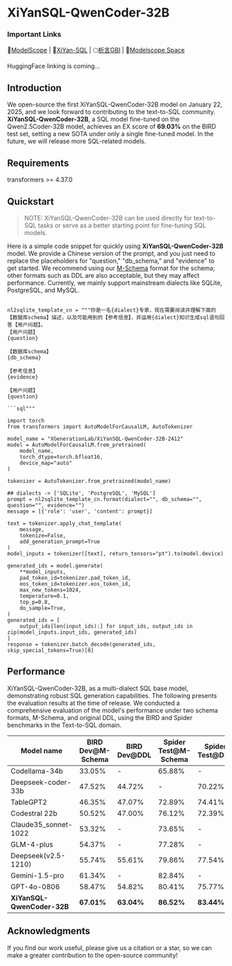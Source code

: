 #  XiYanSQL-QwenCoder-32B

### Important Links


🤖[ModelScope](https://www.modelscope.cn/models/XGenerationLab/XiYanSQL-QwenCoder-32B-2412) |
📖[XiYan-SQL](https://github.com/XGenerationLab/XiYan-SQL) |
🌕[析言GBI](https://bailian.console.aliyun.com/xiyan) |
🤗[Modelscope Space](https://www.modelscope.cn/studios/XGenerationLab/XiYanSQL-QwenCoder-32B)

HuggingFace linking is coming...

## Introduction
We open-source the first XiYanSQL-QwenCoder-32B model on January 22, 2025, and we look forward to contributing to the text-to-SQL community.
**XiYanSQL-QwenCoder-32B**, a SQL model fine-tuned on the Qwen2.5Coder-32B model, achieves an EX score of **69.03%** on the BIRD test set, setting a new SOTA under only a single fine-tuned model.
In the future, we will release more SQL-related models.


## Requirements

transformers >= 4.37.0

## Quickstart

> NOTE: XiYanSQL-QwenCoder-32B can be used directly for text-to-SQL tasks or serve as a better starting point for fine-tuning SQL models.


Here is a simple code snippet for quickly using **XiYanSQL-QwenCoder-32B** model. We provide a Chinese version of the prompt, and you just need to replace the placeholders for "question," "db_schema," and "evidence" to get started. We recommend using our [M-Schema](https://github.com/XGenerationLab/M-Schema) format for the schema; other formats such as DDL are also acceptable, but they may affect performance.
Currently, we mainly support mainstream dialects like SQLite, PostgreSQL, and MySQL.

```

nl2sqlite_template_cn = """你是一名{dialect}专家，现在需要阅读并理解下面的【数据库schema】描述，以及可能用到的【参考信息】，并运用{dialect}知识生成sql语句回答【用户问题】。
【用户问题】
{question}

【数据库schema】
{db_schema}

【参考信息】
{evidence}

【用户问题】
{question}

```sql"""

import torch
from transformers import AutoModelForCausalLM, AutoTokenizer

model_name = "XGenerationLab/XiYanSQL-QwenCoder-32B-2412"
model = AutoModelForCausalLM.from_pretrained(
    model_name,
    torch_dtype=torch.bfloat16,
    device_map="auto"
)

tokenizer = AutoTokenizer.from_pretrained(model_name)

## dialects -> ['SQLite', 'PostgreSQL', 'MySQL']
prompt = nl2sqlite_template_cn.format(dialect="", db_schema="", question="", evidence="")
message = [{'role': 'user', 'content': prompt}]

text = tokenizer.apply_chat_template(
    message,
    tokenize=False,
    add_generation_prompt=True
)
model_inputs = tokenizer([text], return_tensors="pt").to(model.device)

generated_ids = model.generate(
    **model_inputs,
    pad_token_id=tokenizer.pad_token_id,
    eos_token_id=tokenizer.eos_token_id,
    max_new_tokens=1024,
    temperature=0.1,
    top_p=0.8,
    do_sample=True,
)
generated_ids = [
    output_ids[len(input_ids):] for input_ids, output_ids in zip(model_inputs.input_ids, generated_ids)
]
response = tokenizer.batch_decode(generated_ids, skip_special_tokens=True)[0]

```

## Performance
XiYanSQL-QwenCoder-32B, as a multi-dialect SQL base model, demonstrating robust SQL generation capabilities. The following presents the evaluation results at the time of release. We conducted a comprehensive evaluation of the model's performance under two schema formats, M-Schema, and original DDL, using the BIRD and Spider benchmarks in the Text-to-SQL domain.

| Model name|BIRD Dev@M-Schema |BIRD Dev@DDL|Spider Test@M-Schema|Spider Test@DDL|
|-----------|------------------|---------------|-------------------|---------------|
|Codellama-34b              | 33.05%     | -          | 65.88%      | -           |
|Deepseek-coder-33b         | 47.52%     | 44.72%     | -           | 70.22%      |
|TableGPT2                  | 46.35%     | 47.07%     | 72.89%      | 74.41%      |
|Codestral 22b              | 50.52%     | 47.00%     | 76.12%      | 72.39%      |
|Claude35_sonnet-1022       | 53.32%     | -          | 73.65%      | -           |
|GLM-4-plus                 | 54.37%     | -          | 77.28%      | -           |
|Deepseek(v2.5-1210)        | 55.74%     | 55.61%     | 79.86%      | 77.54%      |
|Gemini-1.5-pro             | 61.34%     | -          | 82.84%      | -           |
|GPT-4o-0806                | 58.47%     | 54.82%     | 80.41%      | 75.77%      |
|**XiYanSQL-QwenCoder-32B** | **67.01%** | **63.04%** | **86.52%**  | **83.44%**  |


## Acknowledgments
If you find our work useful, please give us a citation or a star, so we can make a greater contribution to the open-source community!











